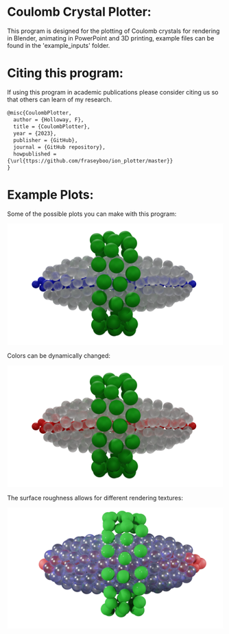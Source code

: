 # Coulomb Crystal Plotter:

This program is designed for the plotting of Coulomb crystals for rendering in Blender, animating in PowerPoint and 3D printing, example files can be found in the 'example_inputs' folder.


# Citing this program:
If using this program in academic publications please consider citing us so that others can learn of my research. 
```
@misc{CoulombPlotter,
  author = {Holloway, F},
  title = {CoulombPlotter},
  year = {2023},
  publisher = {GitHub},
  journal = {GitHub repository},
  howpublished = {\url{ttps://github.com/fraseyboo/ion_plotter/master}}
}
```

# Example Plots:

Some of the possible plots you can make with this program:

![Screenshot](plots/crystal_blue.png)

Colors can be dynamically changed:

![Screenshot](plots/glass_crystal.png)

The surface roughness allows for different rendering textures:

![Screenshot](plots/glass_crystal_2.png)


